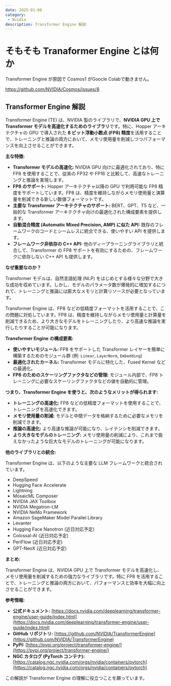 ```yaml
---
date: 2025-01-08
category:
 - Nvidia
description: Transformer Engine 解説
---
```

# そもそも Tranaformer Engine とは何か

Transformer Engine が原因で Cosmos1 がGoocle Colabで動きません。

https://github.com/NVIDIA/Cosmos/issues/8

## Transformer Engine 解説

Transformer Engine (TE) は、NVIDIA 製のライブラリで、**NVIDIA GPU 上で Transformer モデルを高速化するためのライブラリ**です。特に、Hopper アーキテクチャの GPU で導入された **8 ビット浮動小数点 (FP8) 精度**を活用することで、トレーニングと推論の両方において、メモリ使用量を削減しつつパフォーマンスを向上させることができます。

**主な特徴:**

*   **Transformer モデルの高速化:** NVIDIA GPU 向けに最適化されており、特に FP8 を使用することで、従来の FP32 や FP16 と比較して、高速なトレーニングと推論を実現します。
*   **FP8 のサポート:** Hopper アーキテクチャ以降の GPU で利用可能な FP8 精度をサポートしています。FP8 は、精度を維持しながらメモリ使用量と演算量を削減できる新しい数値フォーマットです。
*   **主要な Transformer アーキテクチャのサポート:**  BERT、GPT、T5 など、一般的な Transformer アーキテクチャ向けの最適化された構成要素を提供します。
*   **自動混合精度 (Automatic Mixed Precision, AMP) に似た API:**  既存のフレームワークのコードとシームレスに統合できる、使いやすい API を提供します。
*   **フレームワーク非依存の C++ API:** 他のディープラーニングライブラリと統合して、Transformer の FP8 サポートを有効にするための、フレームワークに依存しない C++ API も提供します。

**なぜ重要なのか？**

Transformer モデルは、自然言語処理 (NLP) をはじめとする様々な分野で大きな成功を収めています。しかし、モデルのパラメータ数が爆発的に増加するにつれて、トレーニングと推論には膨大なメモリと計算リソースが必要となっています。

Transformer Engine は、FP8 などの低精度フォーマットを活用することで、この問題に対処しています。FP8 は、精度を維持しながらメモリ使用量と計算量を削減できるため、より大きなモデルをトレーニングしたり、より高速な推論を実行したりすることが可能になります。

**Transformer Engine の構成要素:**

*   **使いやすいモジュール:** FP8 をサポートした Transformer レイヤーを簡単に構築するためのモジュール群 (例: `Linear`, `LayerNorm`, `Embedding`)
*   **最適化されたカーネル:** Transformer モデルに特化した、Fused Kernel などの最適化。
*   **FP8 のためのスケーリングファクタなどの管理:** モジュール内部で、FP8 トレーニングに必要なスケーリングファクタなどの値を自動的に管理。

**つまり、Transformer Engine を使うと、次のようなメリットが得られます:**

*   **トレーニングの高速化:** FP8 などの低精度フォーマットを使用することで、トレーニングを高速化できます。
*   **メモリ使用量の削減:** モデルと中間データを格納するために必要なメモリを削減できます。
*   **推論の高速化:** より高速な推論が可能になり、レイテンシを削減できます。
*   **より大きなモデルのトレーニング:** メモリ使用量の削減により、これまで扱えなかったような巨大なモデルのトレーニングが可能になります。

**他のライブラリとの統合:**

Transformer Engine は、以下のような主要な LLM フレームワークと統合されています。

*   DeepSpeed
*   Hugging Face Accelerate
*   Lightning
*   MosaicML Composer
*   NVIDIA JAX Toolbox
*   NVIDIA Megatron-LM
*   NVIDIA NeMo Framework
*   Amazon SageMaker Model Parallel Library
*   Levanter
*   Hugging Face Nanotron (近日対応予定)
*   Colossal-AI (近日対応予定)
*   PeriFlow (近日対応予定)
*   GPT-NeoX (近日対応予定)

**まとめ:**

Transformer Engine は、NVIDIA GPU 上で Transformer モデルを高速化し、メモリ使用量を削減するための強力なライブラリです。特に FP8 を活用することで、トレーニングと推論の両方において、パフォーマンスと効率を大幅に向上させることができます。

**参考情報:**

*   **公式ドキュメント:** [https://docs.nvidia.com/deeplearning/transformer-engine/user-guide/index.html](https://docs.nvidia.com/deeplearning/transformer-engine/user-guide/index.html)
*   **GitHub リポジトリ:** [https://github.com/NVIDIA/TransformerEngine](https://github.com/NVIDIA/TransformerEngine)
*   **PyPI:** [https://pypi.org/project/transformer-engine/](https://pypi.org/project/transformer-engine/)
*   **NGC カタログ (PyTorch コンテナ):** [https://catalog.ngc.nvidia.com/orgs/nvidia/containers/pytorch](https://catalog.ngc.nvidia.com/orgs/nvidia/containers/pytorch)

この解説が Transformer Engine の理解に役立つことを願っています。
